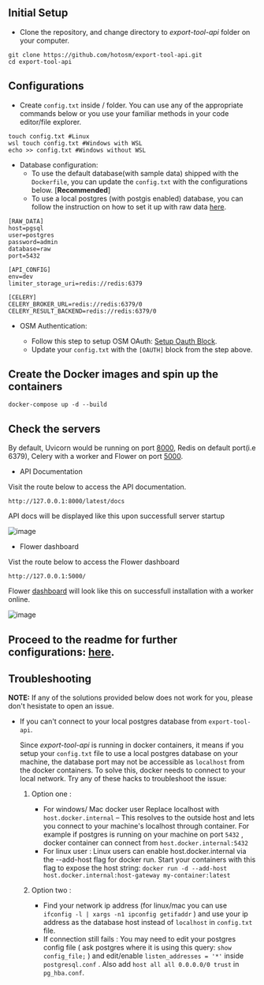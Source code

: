 ## Initial Setup

- Clone the repository, and change directory to _export-tool-api_ folder on your computer.

```
git clone https://github.com/hotosm/export-tool-api.git
cd export-tool-api
```

## Configurations

- Create `config.txt` inside / folder. You can use any of the appropriate commands below or you use your familiar methods in your code editor/file explorer.

```
touch config.txt #Linux
wsl touch config.txt #Windows with WSL
echo >> config.txt #Windows without WSL
```

- Database configuration:
  - To use the default database(with sample data) shipped with the `Dockerfile`, you can update the `config.txt` with the configurations below. [**Recommended**]
  - To use a local postgres (with postgis enabled) database, you can follow the instruction on how to set it up with raw data [here](../docs/CONFIG_DOC.md).

```
[RAW_DATA]
host=pgsql
user=postgres
password=admin
database=raw
port=5432

[API_CONFIG]
env=dev
limiter_storage_uri=redis://redis:6379

[CELERY]
CELERY_BROKER_URL=redis://redis:6379/0
CELERY_RESULT_BACKEND=redis://redis:6379/0
```

- OSM Authentication:

  - Follow this step to setup OSM OAuth: [Setup Oauth Block](./configurations.md#Setup-Oauth-for-Authentication).
  - Update your `config.txt` with the `[OAUTH]` block from the step above.

## Create the Docker images and spin up the containers

```
docker-compose up -d --build
```

## Check the servers

By default, Uvicorn would be running on port [8000](http://127.0.0.1:8000/latest/docs), Redis on default port(i.e 6379), Celery with a worker and Flower on port [5000](http://127.0.0.1:5000/).

- API Documentation

Visit the route below to access the API documentation.

```
http://127.0.0.1:8000/latest/docs
```

API docs will be displayed like this upon successfull server startup

![image](https://user-images.githubusercontent.com/13560473/204081940-e680a0d3-dcb4-43ff-ad09-5886671ffaff.png)

- Flower dashboard

Vist the route below to access the Flower dashboard

```
http://127.0.0.1:5000/
```

Flower [dashboard](http://127.0.0.1:5000/) will look like this on successfull installation with a worker online.

![image](https://user-images.githubusercontent.com/36752999/191813613-3859522b-ea68-4370-87b2-ebd1d8880d80.png)

## Proceed to the readme for further configurations: [here](./index.md#Installation).

## **Troubleshooting**

**NOTE:** If any of the solutions provided below does not work for you, please don't hesistate to open an issue.

- If you can't connect to your local postgres database from `export-tool-api`.

  Since _export-tool-api_ is running in docker containers, it means if you setup your `config.txt` file to use a local postgres database on your machine, the database port may not be accessible as `localhost` from the docker containers. To solve this, docker needs to connect to your local network. Try any of these hacks to troubleshoot the issue:

  1. Option one :

     - For windows/ Mac docker user
       Replace localhost with `host.docker.internal` – This resolves to the outside host and lets you connect to your machine's localhost through container. For example if postgres is running on your machine on port `5432` , docker container can connect from `host.docker.internal:5432`
     - For linux user :
       Linux users can enable host.docker.internal via the --add-host flag for docker run. Start your containers with this flag to expose the host string:
       `docker run -d --add-host host.docker.internal:host-gateway my-container:latest`

  2. Option two :

     - Find your network ip address (for linux/mac you can use `ifconfig -l | xargs -n1 ipconfig getifaddr` ) and use your ip address as the database host instead of `localhost` in `config.txt` file.
     - If connection still fails : You may need to edit your postgres config file ( ask postgres where it is using this query: `show config_file;` ) and edit/enable `listen_addresses = '*'` inside `postgresql.conf` . Also add `host all all 0.0.0.0/0 trust` in `pg_hba.conf`.
